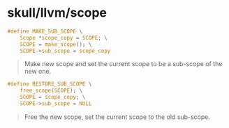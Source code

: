 # skull/llvm/scope

```c
#define MAKE_SUB_SCOPE \
	Scope *scope_copy = SCOPE; \
	SCOPE = make_scope(); \
	SCOPE->sub_scope = scope_copy
```

> Make new scope and set the current scope to be a sub-scope of the new one.

```c
#define RESTORE_SUB_SCOPE \
	free_scope(SCOPE); \
	SCOPE = scope_copy; \
	SCOPE->sub_scope = NULL
```

> Free the new scope, set the current scope to the old sub-scope.

